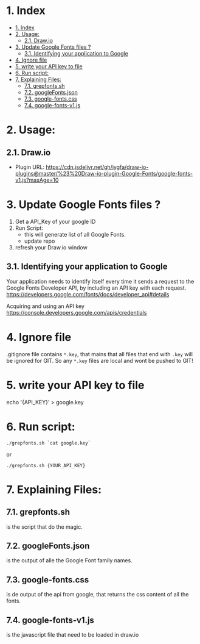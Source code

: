 # 1. Index

<!-- TOC -->

- [1. Index](#1-index)
- [2. Usage:](#2-usage)
    - [2.1. Draw.io](#21-drawio)
- [3. Update Google Fonts files ?](#3-update-google-fonts-files-)
    - [3.1. Identifying your application to Google](#31-identifying-your-application-to-google)
- [4. Ignore file](#4-ignore-file)
- [5. write your API key to file](#5-write-your-api-key-to-file)
- [6. Run script:](#6-run-script)
- [7. Explaining Files:](#7-explaining-files)
    - [7.1. grepfonts.sh](#71-grepfontssh)
    - [7.2. googleFonts.json](#72-googlefontsjson)
    - [7.3. google-fonts.css](#73-google-fontscss)
    - [7.4. google-fonts-v1.js](#74-google-fonts-v1js)

<!-- /TOC -->

# 2. Usage:

## 2.1. Draw.io 
- Plugin URL: https://cdn.jsdelivr.net/gh/iygfa/draw-io-plugins@master/%23%20Draw-io-plugin-Google-Fonts/google-fonts-v1.js?maxAge=10

# 3. Update Google Fonts files ?

1. Get a API_Key of your google ID
2. Run Script:
    - this will generate list of all Google Fonts.
    - update repo
3. refresh your Draw.io window

## 3.1. Identifying your application to Google
Your application needs to identify itself every time it sends a request to the Google Fonts Developer API, by including an API key with each request.
https://developers.google.com/fonts/docs/developer_api#details

Acquiring and using an API key
https://console.developers.google.com/apis/credentials

# 4. Ignore file
.gitignore file contains `*.key`, that mains that all files that end with `.key` will be ignored for GIT. So any `*.key` files are local and wont be pushed to GIT!

# 5. write your API key to file
echo '{API_KEY}' > google.key

# 6. Run script:
```
./grepfonts.sh `cat google.key`
```
or
```
./grepfonts.sh {YOUR_API_KEY}
```

# 7. Explaining Files:

## 7.1. grepfonts.sh
is the script that do the magic.

## 7.2. googleFonts.json
is the output of alle the Google Font family names.

## 7.3. google-fonts.css
is de output of the api from google, that returns the css content of all the fonts.

## 7.4. google-fonts-v1.js
is the javascript file that need to be loaded in draw.io